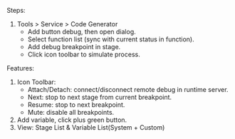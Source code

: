 Steps:
1. Tools > Service > Code Generator
    * Add button debug, then open dialog.
    * Select function list (sync with current status in function).
    * Add debug breakpoint in stage.
    * Click icon toolbar to simulate process.
    
Features:
1. Icon Toolbar:
    * Attach/Detach: connect/disconnect remote debug in runtime server.
    * Next: stop to next stage from current breakpoint.
    * Resume: stop to next breakpoint.
    * Mute: disable all breakpoints.
2. Add variable, click plus green button.
3. View: Stage List & Variable List(System + Custom)

